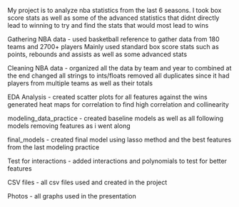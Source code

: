 My project is to analyze nba statistics from the last 6 seasons. I took box score stats as well as some of the advanced statistics that didnt directly lead to winning to try and find the stats that would most lead to wins

Gathering NBA data - 
  used basketball reference to gather data from 180 teams and 2700+ players
  Mainly used standard box score stats such as points, rebounds and assists as well as some advanced stats
  
Cleaning NBA data - 
  organized all the data by team and year to combined at the end
  changed all strings to ints/floats
  removed all duplicates since it had players from multiple teams as well as their totals
  
EDA Analysis - 
  created scatter plots for all features against the wins
  generated heat maps for correlation to find high correlation and collinearity
  
modeling_data_practice - 
  created baseline models as well as all following models removing features as i went along
  
final_models -
  created final model using lasso method and the best features from the last modeling practice
  
Test for interactions -
  added interactions and polynomials to test for better features
  
CSV files -
  all csv files used and created in the project

Photos - 
  all graphs used in the presentation
  



